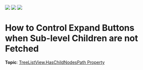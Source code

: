 <!-- default badges list -->
![](https://img.shields.io/endpoint?url=https://codecentral.devexpress.com/api/v1/VersionRange/172922994/19.1.2%2B)
[![](https://img.shields.io/badge/Open_in_DevExpress_Support_Center-FF7200?style=flat-square&logo=DevExpress&logoColor=white)](https://supportcenter.devexpress.com/ticket/details/T830455)
[![](https://img.shields.io/badge/📖_How_to_use_DevExpress_Examples-e9f6fc?style=flat-square)](https://docs.devexpress.com/GeneralInformation/403183)
<!-- default badges end -->
# How to Control Expand Buttons when Sub-level Children are not Fetched

**Topic**: [TreeListView.HasChildNodesPath Property](https://docs.devexpress.com/WPF/DevExpress.Xpf.Grid.TreeListView.HasChildNodesPath?v=19.1)
